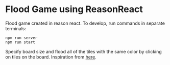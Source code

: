 # Flood Game using ReasonReact

Flood game created in reason react. To develop, run commands in separate terminals:
```
npm run server
npm run start
```

Specify board size and flood all of the tiles with the same color by clicking on tiles on the board. Inspiration from [here](https://www.chiark.greenend.org.uk/~sgtatham/puzzles/js/flood.html).